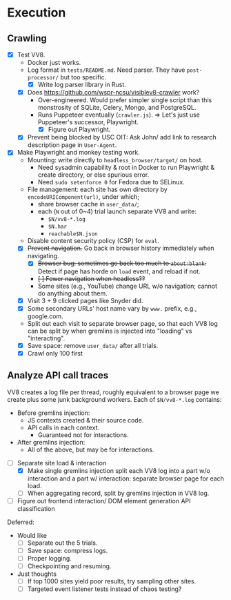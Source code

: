 # Execution

## Crawling

- [x] Test VV8.
    - Docker just works.
    - Log format in `tests/README.md`. Need parser.
        They have `post-processor/` but too specific.
        - [x] Write log parser library in Rust.
    - [x] Does <https://github.com/wspr-ncsu/visiblev8-crawler> work?
        - Over-engineered.
            Would prefer simpler single script than this monstrosity of SQLite,
            Celery, Mongo, and PostgreSQL.
        - Runs Puppeteer eventually (`crawler.js`).
            ⇒ Let's just use Puppeteer's successor, Playwright.
            - [x] Figure out Playwright.
    - [x] Prevent being blocked by USC OIT: Ask John/ add link to
        research description page in `User-Agent`.
- [x] Make Playwright and monkey testing work.
    - Mounting: write directly to `headless_browser/target/` on host.
        - Need sysadmin capability & root in Docker to
            run Playwright & create directory, or else spurious error.
        - Need `sudo setenforce 0` for Fedora due to SELinux.
    - File management: each site has own directory by
        `encodeURIComponent(url)`, under which;
        - share browser cache in `user_data/`;
        - each (`N` out of 0~4) trial launch separate VV8 and write:
            - `$N/vv8-*.log`
            - `$N.har`
            - `reachable$N.json`
    - Disable content security policy (CSP) for `eval`.
    - [x] ~~Prevent navigation.~~ Go back in browser history immediately when
        navigating.
        - [x] ~~Browser bug: sometimes go back too much to
            `about:blank`.~~ Detect if page has horde on `load` event, and
            reload if not.
        - ~~[ ] Fewer navigation when headless??~~
        - Some sites (e.g., YouTube) change URL w/o navigation;
            cannot do anything about them.
    - [x] Visit 3 + 9 clicked pages like Snyder did.
    - [x] Some secondary URLs' host name vary by `www.` prefix, e.g.,
        google.com.
    - Split out each visit to separate browser page, so that
        each VV8 log can be split by when gremlins is injected into "loading"
        vs "interacting".
    - [x] Save space: remove `user_data/` after all trials.
    - [x] Crawl only 100 first

## Analyze API call traces

VV8 creates a log file per thread, roughly equivalent to
a browser page we create plus some junk background workers.
Each of `$N/vv8-*.log` contains:

- Before gremlins injection:
    - JS contexts created & their source code.
    - API calls in each context.
        - Guaranteed not for interactions.
- After gremlins injection:
    - All of the above, but may be for interactions.

- [ ] Separate site load & interaction
    - [x] Make single gremlins injection split each VV8 log into a part w/o
        interaction and a part w/ interaction: separate browser page for
        each load.
    - [ ] When aggregating record, split by gremlins injection in VV8 log.
- [ ] Figure out frontend interaction/ DOM element generation API
    classification

Deferred:

- Would like
    - [ ] Separate out the 5 trials.
    - [ ] Save space: compress logs.
    - [ ] Proper logging.
    - [ ] Checkpointing and resuming.
- Just thoughts
    - [ ] If top 1000 sites yield poor results, try sampling other sites.
    - [ ] Targeted event listener tests instead of chaos testing?
